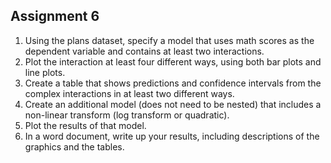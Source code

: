 ## Assignment 6

1. Using the plans dataset, specify a model that uses math scores as the dependent variable and contains at least two interactions.
2. Plot the interaction at least four different ways, using both bar plots and line plots.
3. Create a table that shows predictions and confidence intervals from the complex interactions in at least two different ways.
4. Create an additional model (does not need to be nested) that includes a non-linear transform (log transform or quadratic).
5. Plot the results of that model. 
6. In a word document, write up your results, including descriptions of the graphics and the tables. 
